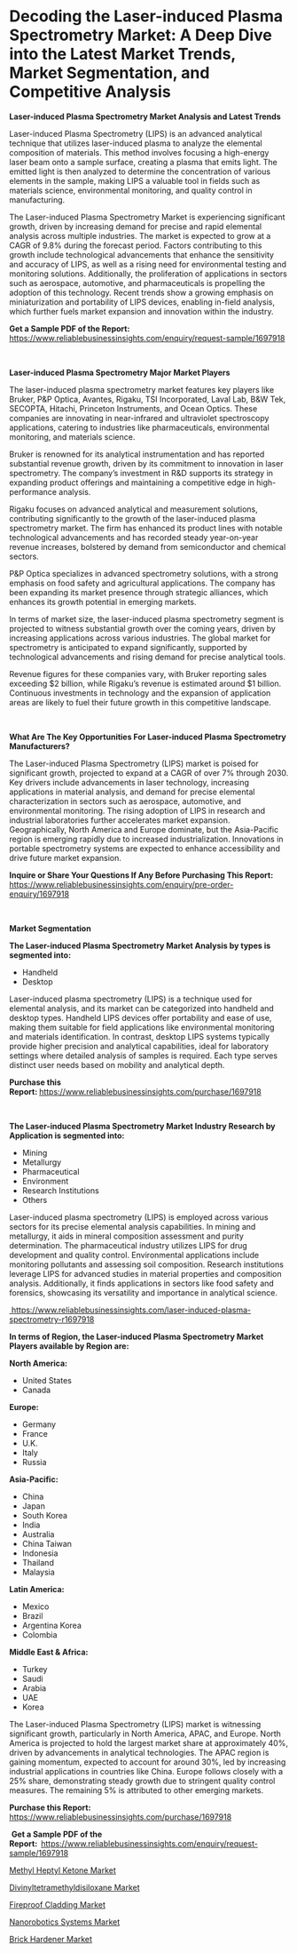 <p><h1>Decoding the Laser-induced Plasma Spectrometry Market: A Deep Dive into the Latest Market Trends, Market Segmentation, and Competitive Analysis</h1></p><p><strong>Laser-induced Plasma Spectrometry Market Analysis and Latest Trends</strong></p>
<p><p>Laser-induced Plasma Spectrometry (LIPS) is an advanced analytical technique that utilizes laser-induced plasma to analyze the elemental composition of materials. This method involves focusing a high-energy laser beam onto a sample surface, creating a plasma that emits light. The emitted light is then analyzed to determine the concentration of various elements in the sample, making LIPS a valuable tool in fields such as materials science, environmental monitoring, and quality control in manufacturing.</p><p>The Laser-induced Plasma Spectrometry Market is experiencing significant growth, driven by increasing demand for precise and rapid elemental analysis across multiple industries. The market is expected to grow at a CAGR of 9.8% during the forecast period. Factors contributing to this growth include technological advancements that enhance the sensitivity and accuracy of LIPS, as well as a rising need for environmental testing and monitoring solutions. Additionally, the proliferation of applications in sectors such as aerospace, automotive, and pharmaceuticals is propelling the adoption of this technology. Recent trends show a growing emphasis on miniaturization and portability of LIPS devices, enabling in-field analysis, which further fuels market expansion and innovation within the industry.</p></p>
<p><strong>Get a Sample PDF of the Report:&nbsp;</strong> <a href="https://www.reliablebusinessinsights.com/enquiry/request-sample/1697918?utm_campaign=1119&utm_medium=2&utm_source=Github&utm_content=ia&utm_term=03102024&utm_id=laser-induced-plasma-spectrometry">https://www.reliablebusinessinsights.com/enquiry/request-sample/1697918</a></p>
<p>&nbsp;</p>
<p><strong>Laser-induced Plasma Spectrometry Major Market Players</strong></p>
<p><p>The laser-induced plasma spectrometry market features key players like Bruker, P&P Optica, Avantes, Rigaku, TSI Incorporated, Laval Lab, B&W Tek, SECOPTA, Hitachi, Princeton Instruments, and Ocean Optics. These companies are innovating in near-infrared and ultraviolet spectroscopy applications, catering to industries like pharmaceuticals, environmental monitoring, and materials science.</p><p>Bruker is renowned for its analytical instrumentation and has reported substantial revenue growth, driven by its commitment to innovation in laser spectrometry. The company’s investment in R&D supports its strategy in expanding product offerings and maintaining a competitive edge in high-performance analysis.</p><p>Rigaku focuses on advanced analytical and measurement solutions, contributing significantly to the growth of the laser-induced plasma spectrometry market. The firm has enhanced its product lines with notable technological advancements and has recorded steady year-on-year revenue increases, bolstered by demand from semiconductor and chemical sectors.</p><p>P&P Optica specializes in advanced spectrometry solutions, with a strong emphasis on food safety and agricultural applications. The company has been expanding its market presence through strategic alliances, which enhances its growth potential in emerging markets.</p><p>In terms of market size, the laser-induced plasma spectrometry segment is projected to witness substantial growth over the coming years, driven by increasing applications across various industries. The global market for spectrometry is anticipated to expand significantly, supported by technological advancements and rising demand for precise analytical tools.</p><p>Revenue figures for these companies vary, with Bruker reporting sales exceeding $2 billion, while Rigaku’s revenue is estimated around $1 billion. Continuous investments in technology and the expansion of application areas are likely to fuel their future growth in this competitive landscape.</p></p>
<p>&nbsp;</p>
<p><strong>What Are The Key Opportunities For Laser-induced Plasma Spectrometry Manufacturers?</strong></p>
<p><p>The Laser-induced Plasma Spectrometry (LIPS) market is poised for significant growth, projected to expand at a CAGR of over 7% through 2030. Key drivers include advancements in laser technology, increasing applications in material analysis, and demand for precise elemental characterization in sectors such as aerospace, automotive, and environmental monitoring. The rising adoption of LIPS in research and industrial laboratories further accelerates market expansion. Geographically, North America and Europe dominate, but the Asia-Pacific region is emerging rapidly due to increased industrialization. Innovations in portable spectrometry systems are expected to enhance accessibility and drive future market expansion.</p></p>
<p><strong>Inquire or Share Your Questions If Any Before Purchasing This Report:</strong> <a href="https://www.reliablebusinessinsights.com/enquiry/pre-order-enquiry/1697918?utm_campaign=1119&utm_medium=2&utm_source=Github&utm_content=ia&utm_term=03102024&utm_id=laser-induced-plasma-spectrometry">https://www.reliablebusinessinsights.com/enquiry/pre-order-enquiry/1697918</a></p>
<p>&nbsp;</p>
<p><strong>Market Segmentation</strong></p>
<p><strong>The Laser-induced Plasma Spectrometry Market Analysis by types is segmented into:</strong></p>
<p><ul><li>Handheld</li><li>Desktop</li></ul></p>
<p><p>Laser-induced plasma spectrometry (LIPS) is a technique used for elemental analysis, and its market can be categorized into handheld and desktop types. Handheld LIPS devices offer portability and ease of use, making them suitable for field applications like environmental monitoring and materials identification. In contrast, desktop LIPS systems typically provide higher precision and analytical capabilities, ideal for laboratory settings where detailed analysis of samples is required. Each type serves distinct user needs based on mobility and analytical depth.</p></p>
<p><strong>Purchase this Report:&nbsp;</strong><a href="https://www.reliablebusinessinsights.com/purchase/1697918?utm_campaign=1119&utm_medium=2&utm_source=Github&utm_content=ia&utm_term=03102024&utm_id=laser-induced-plasma-spectrometry">https://www.reliablebusinessinsights.com/purchase/1697918</a></p>
<p>&nbsp;</p>
<p><strong>The Laser-induced Plasma Spectrometry Market Industry Research by Application is segmented into:</strong></p>
<p><ul><li>Mining</li><li>Metallurgy</li><li>Pharmaceutical</li><li>Environment</li><li>Research Institutions</li><li>Others</li></ul></p>
<p><p>Laser-induced plasma spectrometry (LIPS) is employed across various sectors for its precise elemental analysis capabilities. In mining and metallurgy, it aids in mineral composition assessment and purity determination. The pharmaceutical industry utilizes LIPS for drug development and quality control. Environmental applications include monitoring pollutants and assessing soil composition. Research institutions leverage LIPS for advanced studies in material properties and composition analysis. Additionally, it finds applications in sectors like food safety and forensics, showcasing its versatility and importance in analytical science.</p></p>
<p><a href="https://www.reliablebusinessinsights.com/laser-induced-plasma-spectrometry-r1697918?utm_campaign=1119&utm_medium=2&utm_source=Github&utm_content=ia&utm_term=03102024&utm_id=laser-induced-plasma-spectrometry">&nbsp;https://www.reliablebusinessinsights.com/laser-induced-plasma-spectrometry-r1697918</a></p>
<p><strong>In terms of Region, the Laser-induced Plasma Spectrometry Market Players available by Region are:</strong></p>
<p>
    <p> <strong> North America: </strong>
        <ul>
            <li>United States</li>
            <li>Canada</li>
        </ul>
        </p> 
    <p> <strong> Europe: </strong>
        <ul>
            <li>Germany</li>
            <li>France</li>
            <li>U.K.</li>
            <li>Italy</li>
            <li>Russia</li>
        </ul>
        </p> 
    <p> <strong> Asia-Pacific: </strong>
        <ul>
            <li>China</li>
            <li>Japan</li>
            <li>South Korea</li>
            <li>India</li>
            <li>Australia</li>
            <li>China Taiwan</li>
            <li>Indonesia</li>
            <li>Thailand</li>
            <li>Malaysia</li>
        </ul>
        </p> 
    <p> <strong> Latin America: </strong>
        <ul>
            <li>Mexico</li>
            <li>Brazil</li>
            <li>Argentina Korea</li>
            <li>Colombia</li>
        </ul>
        </p> 
    <p> <strong> Middle East & Africa: </strong>
        <ul>
            <li>Turkey</li>
            <li>Saudi</li>
            <li>Arabia</li>
            <li>UAE</li>
            <li>Korea</li>
        </ul>
    </p>
    </p>
<p><p>The Laser-induced Plasma Spectrometry (LIPS) market is witnessing significant growth, particularly in North America, APAC, and Europe. North America is projected to hold the largest market share at approximately 40%, driven by advancements in analytical technologies. The APAC region is gaining momentum, expected to account for around 30%, led by increasing industrial applications in countries like China. Europe follows closely with a 25% share, demonstrating steady growth due to stringent quality control measures. The remaining 5% is attributed to other emerging markets.</p></p>
<p><strong>Purchase this Report: </strong><a href="https://www.reliablebusinessinsights.com/purchase/1697918?utm_campaign=1119&utm_medium=2&utm_source=Github&utm_content=ia&utm_term=03102024&utm_id=laser-induced-plasma-spectrometry">https://www.reliablebusinessinsights.com/purchase/1697918</a></p>
<p>&nbsp;<strong>Get a Sample PDF of the Report:&nbsp;&nbsp;</strong><a href="https://www.reliablebusinessinsights.com/enquiry/request-sample/1697918?utm_campaign=1119&utm_medium=2&utm_source=Github&utm_content=ia&utm_term=03102024&utm_id=laser-induced-plasma-spectrometry">https://www.reliablebusinessinsights.com/enquiry/request-sample/1697918</a></p>
<p><strong></strong></p>
<p><p><a href="https://www.linkedin.com/pulse/methyl-heptyl-ketone-market-analysis-report-global-insights-lm6xe?utm_campaign=1119&utm_medium=2&utm_source=Github&utm_content=ia&utm_term=03102024&utm_id=laser-induced-plasma-spectrometry">Methyl Heptyl Ketone Market</a></p><p><a href="https://www.linkedin.com/pulse/divinyltetramethyldisiloxane-industry-insights-report-596fe?utm_campaign=1119&utm_medium=2&utm_source=Github&utm_content=ia&utm_term=03102024&utm_id=laser-induced-plasma-spectrometry">Divinyltetramethyldisiloxane Market</a></p><p><a href="https://www.linkedin.com/pulse/fireproof-cladding-market-dynamics-application-types-y6q9e?utm_campaign=1119&utm_medium=2&utm_source=Github&utm_content=ia&utm_term=03102024&utm_id=laser-induced-plasma-spectrometry">Fireproof Cladding Market</a></p><p><a href="https://github.com/BesaLoshi2000/Market-Research-Report-List-1/blob/main/nanorobotics-systems-market.md?utm_campaign=1119&utm_medium=2&utm_source=Github&utm_content=ia&utm_term=03102024&utm_id=laser-induced-plasma-spectrometry">Nanorobotics Systems Market</a></p><p><a href="https://www.linkedin.com/pulse/navigating-brick-hardener-market-expert-analysis-forecast-hyiqe?utm_campaign=1119&utm_medium=2&utm_source=Github&utm_content=ia&utm_term=03102024&utm_id=laser-induced-plasma-spectrometry">Brick Hardener Market</a></p></p>